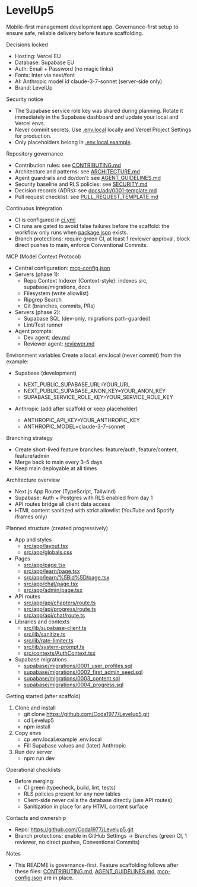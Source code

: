 # LevelUp5

Mobile-first management development app. Governance-first setup to ensure safe, reliable delivery before feature scaffolding.

Decisions locked
- Hosting: Vercel EU
- Database: Supabase EU
- Auth: Email + Password (no magic links)
- Fonts: Inter via next/font
- AI: Anthropic model id claude-3-7-sonnet (server-side only)
- Brand: LevelUp

Security notice
- The Supabase service role key was shared during planning. Rotate it immediately in the Supabase dashboard and update your local and Vercel envs.
- Never commit secrets. Use [.env.local](LevelUp5/.env.local) locally and Vercel Project Settings for production.
- Only placeholders belong in [.env.local.example](LevelUp5/.env.local.example).

Repository governance
- Contribution rules: see [CONTRIBUTING.md](LevelUp5/CONTRIBUTING.md)
- Architecture and patterns: see [ARCHITECTURE.md](LevelUp5/ARCHITECTURE.md)
- Agent guardrails and do/don’t: see [AGENT_GUIDELINES.md](LevelUp5/AGENT_GUIDELINES.md)
- Security baseline and RLS policies: see [SECURITY.md](LevelUp5/SECURITY.md)
- Decision records (ADRs): see [docs/adr/0001-template.md](LevelUp5/docs/adr/0001-template.md)
- Pull request checklist: see [PULL_REQUEST_TEMPLATE.md](LevelUp5/.github/PULL_REQUEST_TEMPLATE.md)

Continuous Integration
- CI is configured in [ci.yml](LevelUp5/.github/workflows/ci.yml)
- CI runs are gated to avoid false failures before the scaffold: the workflow only runs when [package.json](LevelUp5/package.json) exists.
- Branch protections: require green CI, at least 1 reviewer approval, block direct pushes to main, enforce Conventional Commits.

MCP (Model Context Protocol)
- Central configuration: [mcp-config.json](LevelUp5/mcp-config.json)
- Servers (phase 1):
  - Repo Context Indexer (Context-style): indexes src, supabase/migrations, docs
  - Filesystem (write allowlist)
  - Ripgrep Search
  - Git (branches, commits, PRs)
- Servers (phase 2):
  - Supabase SQL (dev-only, migrations path-guarded)
  - Lint/Test runner
- Agent prompts:
  - Dev agent: [dev.md](LevelUp5/agents/prompts/dev.md)
  - Reviewer agent: [reviewer.md](LevelUp5/agents/prompts/reviewer.md)

Environment variables
Create a local .env.local (never commit) from the example:

- Supabase (development)
  - NEXT_PUBLIC_SUPABASE_URL=YOUR_URL
  - NEXT_PUBLIC_SUPABASE_ANON_KEY=YOUR_ANON_KEY
  - SUPABASE_SERVICE_ROLE_KEY=YOUR_SERVICE_ROLE_KEY

- Anthropic (add after scaffold or keep placeholder)
  - ANTHROPIC_API_KEY=YOUR_ANTHROPIC_KEY
  - ANTHROPIC_MODEL=claude-3-7-sonnet

Branching strategy
- Create short-lived feature branches: feature/auth, feature/content, feature/admin
- Merge back to main every 3–5 days
- Keep main deployable at all times

Architecture overview
- Next.js App Router (TypeScript, Tailwind)
- Supabase: Auth + Postgres with RLS enabled from day 1
- API routes bridge all client data access
- HTML content sanitized with strict allowlist (YouTube and Spotify iframes only)

Planned structure (created progressively)
- App and styles
  - [src/app/layout.tsx](LevelUp5/src/app/layout.tsx)
  - [src/app/globals.css](LevelUp5/src/app/globals.css)
- Pages
  - [src/app/page.tsx](LevelUp5/src/app/page.tsx)
  - [src/app/learn/page.tsx](LevelUp5/src/app/learn/page.tsx)
  - [src/app/learn/%5Bid%5D/page.tsx](LevelUp5/src/app/learn/%5Bid%5D/page.tsx)
  - [src/app/chat/page.tsx](LevelUp5/src/app/chat/page.tsx)
  - [src/app/admin/page.tsx](LevelUp5/src/app/admin/page.tsx)
- API routes
  - [src/app/api/chapters/route.ts](LevelUp5/src/app/api/chapters/route.ts)
  - [src/app/api/progress/route.ts](LevelUp5/src/app/api/progress/route.ts)
  - [src/app/api/chat/route.ts](LevelUp5/src/app/api/chat/route.ts)
- Libraries and contexts
  - [src/lib/supabase-client.ts](LevelUp5/src/lib/supabase-client.ts)
  - [src/lib/sanitize.ts](LevelUp5/src/lib/sanitize.ts)
  - [src/lib/rate-limiter.ts](LevelUp5/src/lib/rate-limiter.ts)
  - [src/lib/system-prompt.ts](LevelUp5/src/lib/system-prompt.ts)
  - [src/contexts/AuthContext.tsx](LevelUp5/src/contexts/AuthContext.tsx)
- Supabase migrations
  - [supabase/migrations/0001_user_profiles.sql](LevelUp5/supabase/migrations/0001_user_profiles.sql)
  - [supabase/migrations/0002_first_admin_seed.sql](LevelUp5/supabase/migrations/0002_first_admin_seed.sql)
  - [supabase/migrations/0003_content.sql](LevelUp5/supabase/migrations/0003_content.sql)
  - [supabase/migrations/0004_progress.sql](LevelUp5/supabase/migrations/0004_progress.sql)

Getting started (after scaffold)
1. Clone and install
   - git clone https://github.com/Coda1977/Levelup5.git
   - cd Levelup5
   - npm install
2. Copy envs
   - cp .env.local.example .env.local
   - Fill Supabase values and (later) Anthropic
3. Run dev server
   - npm run dev

Operational checklists
- Before merging:
  - CI green (typecheck, build, lint, tests)
  - RLS policies present for any new tables
  - Client-side never calls the database directly (use API routes)
  - Sanitization in place for any HTML content surface

Contacts and ownership
- Repo: https://github.com/Coda1977/Levelup5.git
- Branch protections: enable in GitHub Settings → Branches (green CI, 1 reviewer, no direct pushes, Conventional Commits)

Notes
- This README is governance-first. Feature scaffolding follows after these files: [CONTRIBUTING.md](LevelUp5/CONTRIBUTING.md), [AGENT_GUIDELINES.md](LevelUp5/AGENT_GUIDELINES.md), [mcp-config.json](LevelUp5/mcp-config.json) are in place.
